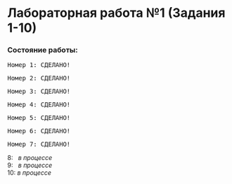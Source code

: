 # Лабораторная работа №1 (Задания 1-10)
### Состояние работы:<br/>
<pre>Номер 1: СДЕЛАНО!</pre>
<pre>Номер 2: СДЕЛАНО!</pre>
<pre>Номер 3: СДЕЛАНО!</pre>
<pre>Номер 4: СДЕЛАНО!</pre>
<pre>Номер 5: СДЕЛАНО!</pre>
<pre>Номер 6: СДЕЛАНО!</pre>
<pre>Номер 7: СДЕЛАНО!</pre>
8: &nbsp;&nbsp;<em>в процессе</em><br/>
9: &nbsp;&nbsp;<em>в процессе</em><br/>
10: <em>в процессе</em><br/>
